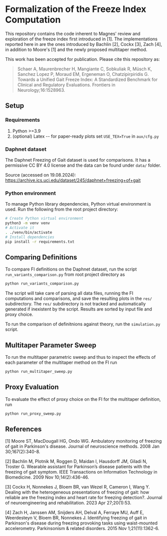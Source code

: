 # Formalization of the Freeze Index Computation

This repository contains the code inherent to Magnes' review and exploration of the freeze index first introduced
in [1]. The implementations reported here in are the ones introduced by Bachlin [2], Cockx [3], Zach [4], in addition
to Moore's [1] and the newly proposed multitaper method.

This work has been accepted for publication. Please cite this repository as:
> Schaer A, Maurenbrecher H, Mangiante C, Sobkuliak R, Müsch K, Sanchez Lopez P, Moraud EM, Ergeneman O, Chatzipirpiridis G. Towards a Unified Gait Freeze Index: A Standardized Benchmark for Clinical and Regulatory Evaluations. Frontiers in Neurology;16:1528963.

## Setup

### Requirements
1. Python >=3.9
2. (optional) Latex -- for paper-ready plots set `USE_TEX=True` in `aux/cfg.py`

### Daphnet dataset
The Daphnet Freezing of Gait dataset is used for comparisons. It has a permissive CC BY 4.0 license and the data can be found under `data/` folder.

Source (accessed on 19.08.2024): https://archive.ics.uci.edu/dataset/245/daphnet+freezing+of+gait

### Python environment
To manage Python library dependencies, Python virtual environment is used. Run the following from the root project directory:
```sh
# Create Python virtual environment
python3 -m venv venv
# Activate it
. ./venv/bin/activate
# Install dependencies
pip install -r requirements.txt
```

## Comparing Definitions
To compare FI definitions on the Daphnet dataset, run the script `run_variants_comparison.py` from root project directory as
```bash
python run_variants_comparison.py
```
The script will take care of parsing all data files, running the FI computations and comparisons, and save the
resulting plots in the `res/` subdirectory. The `res/` subdirectory is not tracked and automatically generated
if inexistent by the script. Results are sorted by input file and proxy choice.

To run the comparison of definitnions against theory, run the `simulation.py` script.

## Multitaper Parameter Sweep
To run the multitaper parametric sweep and thus to inspect the effects of each parameter of the multitaper method
on the FI run
```bash
python run_multitaper_sweep.py
```

## Proxy Evaluation
To evaluate the effect of proxy choice on the FI for the multitaper definition, run
```bash
python run_proxy_sweep.py
```

## References
[1] Moore ST, MacDougall HG, Ondo WG. Ambulatory monitoring of freezing of gait in Parkinson's disease. Journal of neuroscience methods. 2008 Jan 30;167(2):340-8.

[2] Bachlin M, Plotnik M, Roggen D, Maidan I, Hausdorff JM, Giladi N, Troster G. Wearable assistant for Parkinson’s disease patients with the freezing of gait symptom. IEEE Transactions on Information Technology in Biomedicine. 2009 Nov 10;14(2):436-46.

[3] Cockx H, Nonnekes J, Bloem BR, van Wezel R, Cameron I, Wang Y. Dealing with the heterogeneous presentations of freezing of gait: how reliable are the freezing index and heart rate for freezing detection?. Journal of neuroengineering and rehabilitation. 2023 Apr 27;20(1):53.

[4] Zach H, Janssen AM, Snijders AH, Delval A, Ferraye MU, Auff E, Weerdesteyn V, Bloem BR, Nonnekes J. Identifying freezing of gait in Parkinson's disease during freezing provoking tasks using waist-mounted accelerometry. Parkinsonism & related disorders. 2015 Nov 1;21(11):1362-6.
